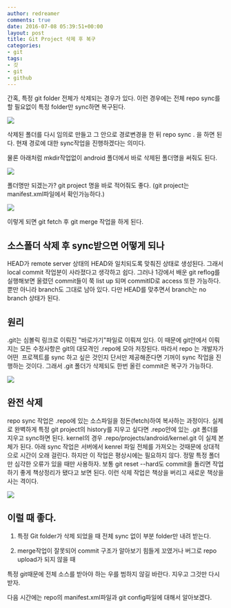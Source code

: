 ```yaml
---
author: redreamer
comments: true
date: 2016-07-08 05:39:51+00:00
layout: post
title: Git Project 삭제 후 복구
categories:
- git
tags:
- 깃
- git
- github
---
```


간혹, 특정 git folder 전체가 삭제되는 경우가 있다. 이런 경우에는 전체 repo sync를 할 필요없이 특정 folder만 sync하면 복구된다.

[![](http://redreamer.files.wordpress.com/2016/07/wp-1467956777217.png)](http://redreamer.files.wordpress.com/2016/07/wp-1467956777217.png)

삭제된 폴더를 다시 임의로 만들고 그 안으로 경로변경을 한 뒤 repo sync . 을 하면 된다. 현재 경로에 대한 sync작업을 진행하겠다는 의미다.

물론 아래처럼 mkdir작업없이 android 폴더에서 바로 삭제된 폴더명을 써줘도 된다.

[![](http://redreamer.files.wordpress.com/2016/07/wp-1467956783062.png)](http://redreamer.files.wordpress.com/2016/07/wp-1467956783062.png)

폴더명만 되겠는가? git project 명을 바로 적어줘도 좋다. (git project는 manifest.xml파일에서 확인가능하다.)

[![](http://redreamer.files.wordpress.com/2016/07/wp-1467956788921.png)](http://redreamer.files.wordpress.com/2016/07/wp-1467956788921.png)

이렇게 되면 git fetch 후 git merge 작업을 하게 된다.


## 소스폴더 삭제 후 sync받으면 어떻게 되나


HEAD가 remote server 상태의 HEAD와 일치되도록 맞춰진 상태로 생성된다. 그래서 local commit 작업분이 사라졌다고 생각하고 쉽다. 그러나 1강에서 배운 git reflog를 실행해보면 올렸던 commit들이 쭉 list up 되며 commitID로 access 또한 가능하다. 뿐만 아니라 branch도 그대로 남아 있다. 다만 HEAD를 맞추면서 branch는 no branch 상태가 된다.


## 원리


.git는 심볼릭 링크로 이뤄진 "바로가기"파일로 이뤄져 있다. 이 때문에 git안에서 이뤄지는 모든 수정사항은 git의 대모격인 .repo에 모아 저장된다. 따라서 repo 는 개발자가 어떤  프로젝트를 sync 하고 싶은 것인지 단서만 제공해준다면 기꺼이 sync 작업을 진행하는 것이다. 그래서 .git 폴더가 삭제되도 한번 올린 commit은 복구가 가능하다.

[![](http://redreamer.files.wordpress.com/2016/07/wp-1467956796420.png)](http://redreamer.files.wordpress.com/2016/07/wp-1467956796420.png)


## 완전 삭제


repo sync 작업은 .repo에 있는 소스파일을 정돈(fetch)하여 복사하는 과정이다. 실제로 완벽하게 특정 git project의 history를 지우고 싶다면 .repo안에 있는 .git 폴더를 지우고 sync하면 된다. kernel의 경우 .repo/projects/android/kernel.git 이 실제 본체가 된다. 아래 sync 작업은 서버에서 kenrel 파일 전체를 가져오는 것때문에 상대적으로 시간이 오래 걸린다. 하지만 이 작업은 평상시에는 필요하지 않다. 정말 특정 폴더만 심각한 오류가 있을 때만 사용하자. 보통 git reset --hard도 commit을 돌리면 작업하기 좋게 책상정리가 됐다고 보면 된다. 이런 삭제 작업은 책상을 버리고 새로운 책상을 사는 격이다.

[![](http://redreamer.files.wordpress.com/2016/07/wp-1467956804653.png)](http://redreamer.files.wordpress.com/2016/07/wp-1467956804653.png)


## 이럴 때 좋다.





	
  1. 특정 Git folder가 삭제 되었을 때 전체 sync 없이 부분 folder만 내려 받는다.

	
  2. merge작업이 잘못되어 commit 구조가 알아보기 힘들게 꼬였거나 버그로 repo upload가 되지 않을 때


특정 git때문에 전체 소스를 받아야 하는 우를 범하지 않길 바란다. 지우고 그것만 다시 받자.

다음 시간에는 repo의 manifest.xml파일과 git config파일에 대해서 알아보겠다.
